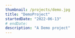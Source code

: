 ```yaml
---
thumbnail: /projects/demo.jpg
title: "DemoProject"
startedDate: "2022-06-13"
# endDate:
description: "A Demo project"
---
```


